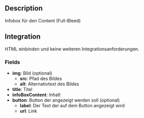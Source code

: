 ## Description

Infobox für den Content (Full-Bleed)

## Integration

HTML einbinden und keine weiteren Integrationsanforderungen.

### Fields

* **img**: Bild (optional)
	* **src**: Pfad des Bildes
	* **alt**: Alternativtext des Bildes
* **title**: Titel
* **infoBoxContent**: Inhalt
* **button**: Button der angezeigt werden soll (optional)
	* **label**: Der Text der auf dem Button angezeigt wird
	* **url**: Link
	
